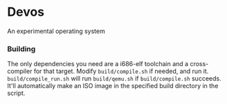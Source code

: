# Devos
An experimental operating system

### Building

The only dependencies you need are a i686-elf toolchain and a cross-compiler for that target.
Modify `build/compile.sh` if needed, and run it. `build/compile_run.sh` will run `build/qemu.sh` if `build/compile.sh` succeeds.
It'll automatically make an ISO image in the specified build directory in the script.